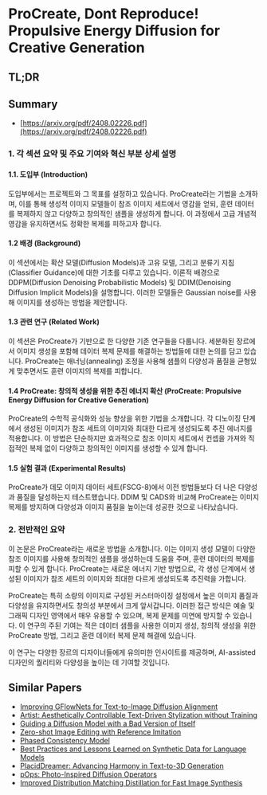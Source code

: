 # ProCreate, Dont Reproduce! Propulsive Energy Diffusion for Creative Generation
## TL;DR
## Summary
- [https://arxiv.org/pdf/2408.02226.pdf](https://arxiv.org/pdf/2408.02226.pdf)

### 1. 각 섹션 요약 및 주요 기여와 혁신 부분 상세 설명

#### 1.1. 도입부 (Introduction)
도입부에서는 프로젝트와 그 목표를 설정하고 있습니다. ProCreate라는 기법을 소개하며, 이를 통해 생성적 이미지 모델들이 참조 이미지 세트에서 영감을 얻되, 훈련 데이터를 복제하지 않고 다양하고 창의적인 샘플을 생성하게 합니다. 이 과정에서 고급 개념적 영감을 유지하면서도 정확한 복제를 피하고자 합니다.

#### 1.2 배경 (Background)
이 섹션에서는 확산 모델(Diffusion Models)과 고유 모델, 그리고 분류기 지침(Classifier Guidance)에 대한 기초를 다루고 있습니다. 이론적 배경으로 DDPM(Diffusion Denoising Probabilistic Models) 및 DDIM(Denoising Diffusion Implicit Models)을 설명합니다. 이러한 모델들은 Gaussian noise를 사용해 이미지를 생성하는 방법을 제안합니다. 

#### 1.3 관련 연구 (Related Work)
이 섹션은 ProCreate가 기반으로 한 다양한 기존 연구들을 다룹니다. 세분화된 장르에서 이미지 생성을 포함해 데이터 복제 문제를 해결하는 방법들에 대한 논의를 담고 있습니다. ProCreate는 애너닝(annealing) 조정을 사용해 샘플의 다양성과 품질을 균형있게 맞추면서도 훈련 이미지의 복제를 피합니다.

#### 1.4 ProCreate: 창의적 생성을 위한 추진 에너지 확산 (ProCreate: Propulsive Energy Diffusion for Creative Generation)
ProCreate의 수학적 공식화와 성능 향상을 위한 기법을 소개합니다. 각 디노이징 단계에서 생성된 이미지가 참조 세트의 이미지와 최대한 다르게 생성되도록 추진 에너지를 적용합니다. 이 방법은 단순하지만 효과적으로 참조 이미지 세트에서 컨셉을 가져와 직접적인 복제 없이 다양하고 창의적인 이미지를 생성할 수 있게 합니다.

#### 1.5 실험 결과 (Experimental Results)
ProCreate가 데모 이미지 데이터 세트(FSCG-8)에서 이전 방법들보다 더 나은 다양성과 품질을 달성하는지 테스트했습니다. DDIM 및 CADS와 비교해 ProCreate는 이미지 복제를 방지하며 다양성과 이미지 품질을 높이는데 성공한 것으로 나타났습니다.

### 2. 전반적인 요약
이 논문은 ProCreate라는 새로운 방법을 소개합니다. 이는 이미지 생성 모델이 다양한 참조 이미지를 사용해 창의적인 샘플을 생성하는데 도움을 주며, 훈련 데이터의 복제를 피할 수 있게 합니다. ProCreate는 새로운 에너지 기반 방법으로, 각 생성 단계에서 생성된 이미지가 참조 세트의 이미지와 최대한 다르게 생성되도록 추진력을 가합니다.

ProCreate는 특히 소량의 이미지로 구성된 커스터마이징 설정에서 높은 이미지 품질과 다양성을 유지하면서도 창의성 부분에서 크게 앞서갑니다. 이러한 접근 방식은 예술 및 그래픽 디자인 영역에서 매우 유용할 수 있으며, 복제 문제를 미연에 방지할 수 있습니다. 이 연구의 주된 기여는 적은 데이터 샘플을 사용한 이미지 생성, 창의적 생성을 위한 ProCreate 방법, 그리고 훈련 데이터 복제 문제 해결에 있습니다.

이 연구는 다양한 장르의 디자이너들에게 유의미한 인사이트를 제공하며, AI-assisted 디자인의 퀄리티와 다양성을 높이는 데 기여할 것입니다.

## Similar Papers
- [Improving GFlowNets for Text-to-Image Diffusion Alignment](2406.00633.md)
- [Artist: Aesthetically Controllable Text-Driven Stylization without Training](2407.15842.md)
- [Guiding a Diffusion Model with a Bad Version of Itself](2406.02507.md)
- [Zero-shot Image Editing with Reference Imitation](2406.07547.md)
- [Phased Consistency Model](2405.18407.md)
- [Best Practices and Lessons Learned on Synthetic Data for Language Models](2404.07503.md)
- [PlacidDreamer: Advancing Harmony in Text-to-3D Generation](2407.13976.md)
- [pOps: Photo-Inspired Diffusion Operators](2406.01300.md)
- [Improved Distribution Matching Distillation for Fast Image Synthesis](2405.14867.md)
